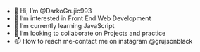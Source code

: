 - 👋 Hi, I’m @DarkoGrujic993
- 👀 I’m interested in Front End Web Development 
- 🌱 I’m currently learning JavaScript
- 💞️ I’m looking to collaborate on Projects and practice
- 📫 How to reach me-contact me on instagram @grujsonblack

<!---
DarkoGrujic993/DarkoGrujic993 is a ✨ special ✨ repository because its `README.md` (this file) appears on your GitHub profile.
You can click the Preview link to take a look at your changes.
--->
